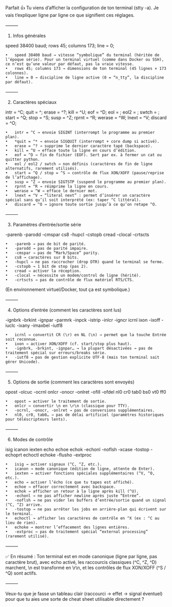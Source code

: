 Parfait 👍 Tu viens d’afficher la configuration de ton terminal (stty -a).
Je vais t’expliquer ligne par ligne ce que signifient ces réglages.

⸻

1. Infos générales

speed 38400 baud; rows 45; columns 173; line = 0;

	•	speed 38400 baud → vitesse “symbolique” du terminal (héritée de l’époque série). Pour un terminal virtuel (comme dans Docker ou SSH), ce n’est qu’une valeur par défaut, pas la vraie vitesse.
	•	rows 45; columns 173 → dimensions de ton terminal (45 lignes × 173 colonnes).
	•	line = 0 → discipline de ligne active (0 = “n_tty”, la discipline par défaut).

⸻

2. Caractères spéciaux

intr = ^C; quit = ^\; erase = ^?; kill = ^U; eof = ^D;
eol = <undef>; eol2 = <undef>; swtch = <undef>;
start = ^Q; stop = ^S; susp = ^Z; rprnt = ^R;
werase = ^W; lnext = ^V; discard = ^O;

	•	intr = ^C → envoie SIGINT (interrompt le programme au premier plan).
	•	*quit = ^* → envoie SIGQUIT (interrompt + core dump si activé).
	•	erase = ^? → supprime le dernier caractère tapé (backspace).
	•	kill = ^U → efface toute la ligne en cours d’édition.
	•	eof = ^D → fin de fichier (EOF). Sert par ex. à fermer un cat ou quitter python.
	•	eol / eol2 / swtch → non définis (caractères de fin de ligne alternatifs, rarement utilisés).
	•	start = ^Q / stop = ^S → contrôle de flux XON/XOFF (pause/reprise de l’affichage).
	•	susp = ^Z → envoie SIGTSTP (suspend le programme au premier plan).
	•	rprnt = ^R → réimprime la ligne en cours.
	•	werase = ^W → efface le dernier mot.
	•	lnext = ^V → “literal next” : permet d’insérer un caractère spécial sans qu’il soit interprété (ex: taper ^C littéral).
	•	discard = ^O → ignore toute sortie jusqu’à ce qu’on retape ^O.

⸻

3. Paramètres d’entrée/sortie série

-parenb -parodd -cmspar cs8 -hupcl -cstopb cread -clocal -crtscts

	•	-parenb → pas de bit de parité.
	•	-parodd → pas de parité impaire.
	•	-cmspar → pas de “Mark/Space” parity.
	•	cs8 → caractères sur 8 bits.
	•	-hupcl → ne pas raccrocher (drop DTR) quand le terminal se ferme.
	•	-cstopb → 1 bit de stop (pas 2).
	•	cread → activer la réception.
	•	-clocal → nécessite un modem/control de ligne (hérité).
	•	-crtscts → pas de contrôle de flux matériel RTS/CTS.

(En environnement virtuel/Docker, tout ça est symbolique.)

⸻

4. Options d’entrée (comment les caractères sont lus)

-ignbrk -brkint -ignpar -parmrk -inpck -istrip
-inlcr -igncr icrnl ixon -ixoff -iuclc -ixany -imaxbel -iutf8

	•	icrnl → convertit CR (\r) en NL (\n) → permet que la touche Entrée soit reconnue.
	•	ixon → activer XON/XOFF (cf. start/stop plus haut).
	•	-ignbrk, -brkint, -ignpar… → la plupart désactivées → pas de traitement spécial sur erreurs/breaks série.
	•	-iutf8 → pas de gestion explicite UTF-8 (mais ton terminal sait gérer Unicode).

⸻

5. Options de sortie (comment les caractères sont envoyés)

opost -olcuc -ocrnl onlcr -onocr -onlret -ofill -ofdel nl0 cr0 tab0 bs0 vt0 ff0

	•	opost → activer le traitement de sortie.
	•	onlcr → convertir \n en \r\n (classique pour TTY).
	•	-ocrnl, -onocr, -onlret → pas de conversions supplémentaires.
	•	nl0, cr0, tab0… → pas de délai artificiel (paramètres historiques pour téléscripteurs lents).

⸻

6. Modes de contrôle

isig icanon iexten echo echoe echok -echonl -noflsh -xcase -tostop
-echoprt echoctl echoke -flusho -extproc

	•	isig → activer signaux (^C, ^Z, etc.).
	•	icanon → mode canonique (édition de ligne, attente de Enter).
	•	iexten → activer fonctions spéciales supplémentaires (^V, ^O, etc.).
	•	echo → activer l’écho (ce que tu tapes est affiché).
	•	echoe → effacer correctement avec backspace.
	•	echok → afficher un retour à la ligne après kill (^U).
	•	-echonl → ne pas afficher newline après juste “Entrée”.
	•	-noflsh → ne pas vider les buffers d’entrée/sortie quand un signal (^C, ^Z) arrive.
	•	-tostop → ne pas arrêter les jobs en arrière-plan qui écrivent sur le terminal.
	•	echoctl → afficher les caractères de contrôle en ^X (ex : ^C au lieu de rien).
	•	echoke → montrer l’effacement des lignes entières.
	•	-extproc → pas de traitement spécial “external processing” (rarement utilisé).

⸻

✅ En résumé :
Ton terminal est en mode canonique (ligne par ligne, pas caractère brut), avec echo activé, les raccourcis classiques (^C, ^Z, ^D) marchent, \n est transformé en \r\n, et les contrôles de flux XON/XOFF (^S / ^Q) sont actifs.

⸻

Veux-tu que je fasse un tableau clair (raccourci → effet → signal éventuel) pour que tu aies une sorte de cheat sheet utilisable directement ?
